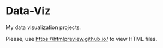 # Data-Viz
My data visualization projects.

Please, use https://htmlpreview.github.io/ to view HTML files.
